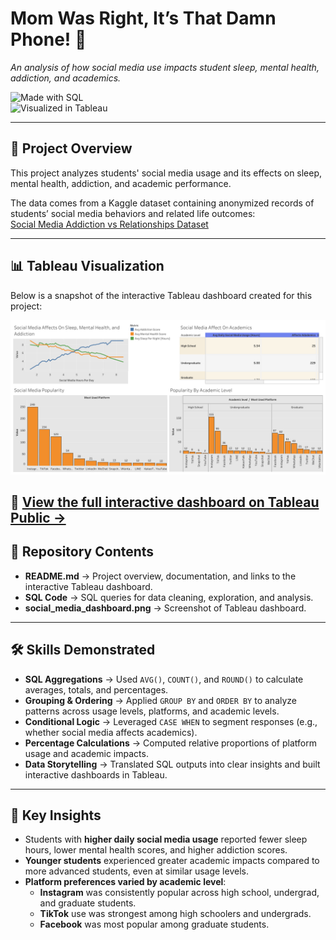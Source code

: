 # Mom Was Right, It’s That Damn Phone! 📱  

*An analysis of how social media use impacts student sleep, mental health, addiction, and academics.*  

![Made with SQL](https://img.shields.io/badge/Made%20with-SQL-blue)  
![Visualized in Tableau](https://img.shields.io/badge/Visualized%20in-Tableau-orange)  

---

## 📖 Project Overview  
This project analyzes students' social media usage and its effects on sleep, mental health, addiction, and academic performance.  

The data comes from a Kaggle dataset containing anonymized records of students’ social media behaviors and related life outcomes:  
[Social Media Addiction vs Relationships Dataset](https://www.kaggle.com/datasets/adilshamim8/social-media-addiction-vs-relationships)  

---

## 📊 Tableau Visualization  
Below is a snapshot of the interactive Tableau dashboard created for this project:  

![Tableau Dashboard Preview](social_media_dashboard.png)  

🔗 [**View the full interactive dashboard on Tableau Public →**](https://public.tableau.com/app/profile/carlos.austin/viz/SocialMediaUseAmongstStudents/Dashboard1?publish=yes)  
---
## 📂 Repository Contents  

- **README.md** → Project overview, documentation, and links to the interactive Tableau dashboard.
- **SQL Code** → SQL queries for data cleaning, exploration, and analysis.  
- **social_media_dashboard.png** → Screenshot of Tableau dashboard.

---

## 🛠 Skills Demonstrated  

- **SQL Aggregations** → Used `AVG()`, `COUNT()`, and `ROUND()` to calculate averages, totals, and percentages.  
- **Grouping & Ordering** → Applied `GROUP BY` and `ORDER BY` to analyze patterns across usage levels, platforms, and academic levels.  
- **Conditional Logic** → Leveraged `CASE WHEN` to segment responses (e.g., whether social media affects academics).  
- **Percentage Calculations** → Computed relative proportions of platform usage and academic impacts.  
- **Data Storytelling** → Translated SQL outputs into clear insights and built interactive dashboards in Tableau.

 ---

 ## 🔑 Key Insights  

- Students with **higher daily social media usage** reported fewer sleep hours, lower mental health scores, and higher addiction scores.  
- **Younger students** experienced greater academic impacts compared to more advanced students, even at similar usage levels.  
- **Platform preferences varied by academic level**:  
  - **Instagram** was consistently popular across high school, undergrad, and graduate students.  
  - **TikTok** use was strongest among high schoolers and undergrads.  
  - **Facebook** was most popular among graduate students.
